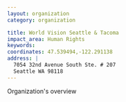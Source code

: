 ```yaml
---
layout: organization
category: organization

title: World Vision Seattle & Tacoma
impact_area: Human Rights
keywords: 
coordinates: 47.539494,-122.291138
address: |
  7054 32nd Avenue South Ste. # 207
  Seattle WA 98118
---
```

Organization's overview
